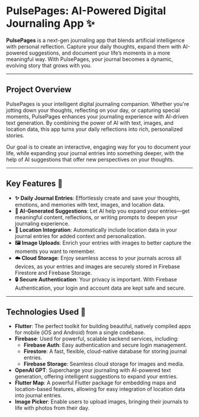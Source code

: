 # **PulsePages**: AI-Powered Digital Journaling App ✨

**PulsePages** is a next-gen journaling app that blends artificial intelligence with personal reflection. Capture your daily thoughts, expand them with AI-powered suggestions, and document your life’s moments in a more meaningful way. With PulsePages, your journal becomes a dynamic, evolving story that grows with you.

---

## **Project Overview**

PulsePages is your intelligent digital journaling companion. Whether you're jotting down your thoughts, reflecting on your day, or capturing special moments, PulsePages enhances your journaling experience with AI-driven text generation. By combining the power of AI with text, images, and location data, this app turns your daily reflections into rich, personalized stories.

Our goal is to create an interactive, engaging way for you to document your life, while expanding your journal entries into something deeper, with the help of AI suggestions that offer new perspectives on your thoughts.

---

## **Key Features** 🚀

- **✨ Daily Journal Entries**: Effortlessly create and save your thoughts, emotions, and memories with text, images, and location data.
- **💬 AI-Generated Suggestions**: Let AI help you expand your entries—get meaningful content, reflections, or writing prompts to deepen your journaling experience.
- **📍 Location Integration**: Automatically include location data in your journal entries for added context and personalization.
- **🖼️ Image Uploads**: Enrich your entries with images to better capture the moments you want to remember.
- **☁️ Cloud Storage**: Enjoy seamless access to your journals across all devices, as your entries and images are securely stored in Firebase Firestore and Firebase Storage.
- **🔒 Secure Authentication**: Your privacy is important. With Firebase Authentication, your login and account data are kept safe and secure.

---

## **Technologies Used** 🔧

- **Flutter**: The perfect toolkit for building beautiful, natively compiled apps for mobile (iOS and Android) from a single codebase.
- **Firebase**: Used for powerful, scalable backend services, including:
  - **Firebase Auth**: Easy authentication and secure login management.
  - **Firestore**: A fast, flexible, cloud-native database for storing journal entries.
  - **Firebase Storage**: Seamless cloud storage for images and media.
- **OpenAI GPT**: Supercharge your journaling with AI-powered text generation, offering intelligent suggestions to expand your entries.
- **Flutter Map**: A powerful Flutter package for embedding maps and location-based features, allowing for easy integration of location data into journal entries.
- **Image Picker**: Enable users to upload images, bringing their journals to life with photos from their day.
